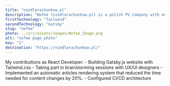 ```yaml
---
title: "niedlarachunkow.pl"
description: "Nofee (niedlarachunkow.pl) is a polish PV Company with one mission – fight with high prices and inflation using photovoltaics"
firstTechnology: "Tailwind"
secondTechnology: "Gatsby"
slug: "nofee"
photo: ../src/assets/images/Nofee_Image.png
alt: "nofee page photo"
key: "1"
destination: "https://niedlarachunkow.pl/"
---
```


<p>
My contributions as React Developer:
  - Building Gatsby.js website with Tailwind.css
  -  Taking part in brainstorming sessions with UX/UI designers
  - Implemented an automatic articles rendering system that reduced the time needed for content changes by 20%.
  - Configured CI/CD architecture

</p>
